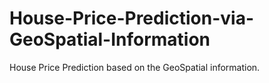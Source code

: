 # House-Price-Prediction-via-GeoSpatial-Information
House Price Prediction based on the GeoSpatial information. 
